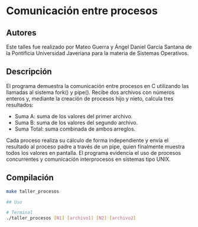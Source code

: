 # Comunicación entre procesos
## Autores
Este talles fue realizado por Mateo Guerra y Ángel Daniel García Santana de la Pontificia Universidad Javeriana para la materia de Sistemas Operativos.

## Descripción
El programa demuestra la comunicación entre procesos en C utilizando las llamadas al sistema fork() y pipe().
Recibe dos archivos con números enteros y, mediante la creación de procesos hijo y nieto, calcula tres resultados:

- Suma A: suma de los valores del primer archivo.
- Suma B: suma de los valores del segundo archivo.
- Suma Total: suma combinada de ambos arreglos.

Cada proceso realiza su cálculo de forma independiente y envía el resultado al proceso padre a través de un pipe, quien finalmente muestra todos los valores en pantalla.
El programa evidencia el uso de procesos concurrentes y comunicación interprocesos en sistemas tipo UNIX.

## Compilación
```bash
make taller_procesos

## Uso

# Terminal 
./taller_procesos [N1] [archivo1] [N2] [archivo2]
